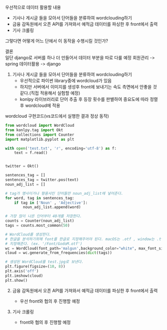 우선적으로 데이터 활용할 내용  
* 기사나 게시글 들을 모아서 단어들을 분류하여 wordclouding하기
* 금융 감독원에서 오픈 API를 가져와서 예적금 데이터를 파싱한 후 front에서 출력
* 기사 크롤링

그렇다면 어떻게 어느 단에서 이 동작을 수행시킬 것인가?

결론  
일단 django로 서버를 하나 더 만들어서 데이터 부분을 따로 다룰 예정
회원관리 -> spring
데이터활용 -> django

1. 기사나 게시글 들을 모아서 단어들을 분류하여 wordclouding하기
    * 우선적으로 파이썬 library중에 wordcloud가 있음
    * 하지만 서버에서 이미지를 생성후 front에 보내기는 속도 측면에서 안좋을 것 같다.(직접 적용해서 실험할 예정)
    * konlpy 라이브러리로 단어 추출 후 등장 횟수를 판별하여 중요도에 따라 정렬후 wordcloud에 적용

wordcloud 구현코드(vs코드에서 실행한 결과 정상 동작)
```python
from wordcloud import WordCloud
from konlpy.tag import Okt
from collections import Counter
import matplotlib.pyplot as plt

with open('test.txt', 'r', encoding='utf-8') as f:
    text = f.read()


twitter = Okt()

sentences_tag = []
sentences_tag = twitter.pos(text) 
noun_adj_list = []

# tag가 명사이거나 형용사인 단어들만 noun_adj_list에 넣어준다.
for word, tag in sentences_tag:
    if tag in ['Noun' , 'Adjective']: 
        noun_adj_list.append(word)

# 가장 많이 나온 단어부터 40개를 저장한다.
counts = Counter(noun_adj_list)
tags = counts.most_common(50) 

# WordCloud를 생성한다.
# 한글을 분석하기위해 font를 한글로 지정해주어야 된다. macOS는 .otf , window는 .ttf 파일의 위치를
# 지정해준다. (ex. '/Font/GodoM.otf')
wc = WordCloud(font_path='malgun',background_color="white", max_font_size=60)
cloud = wc.generate_from_frequencies(dict(tags))

# 생성된 WordCloud를 test.jpg로 보낸다.
plt.figure(figsize=(10, 8))
plt.axis('off')
plt.imshow(cloud)
plt.show()
```


2. 금융 감독원에서 오픈 API를 가져와서 예적금 데이터를 파싱한 후 front에서 출력
    * 우선 front와 협의 후 진행할 예정

3. 기사 크롤링
    * front와 협의 후 진행할 예정
